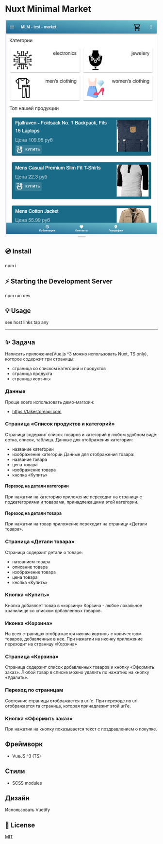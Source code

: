 # Nuxt Minimal Market

![image info](./intro.png)


## 💿 Install

npm i

## ⚡  Starting the Development Server

npm run dev

## 💡 Usage

see host links tap any


 * * * * * * *  * * * * * * *  * * * * * * * 


## ✨ Задача
Написать приложение(Vue.js ^3 можно использовать Nuxt, TS only), которое содержит три страницы:
- страница со списком категорий и продуктов
- страница продукта
- страница корзины

### Данные
Проще всего использовать демо-магазин: 
- https://fakestoreapi.com

### Страница «Список продуктов и категорий»
Страница содержит список товаров и категорий в любом удобном виде: сетка, список, таблица.
Данные для отображения категории:
- название категории
- изображение категории
Данные для отображения товара:
- название товара
- цена товара
- изображение товара
- кнопка «Купить»

#### Переход на детали категории
При нажатии на категорию приложение переходит на страницу с подкатегориями и товарами, принадлежащими этой категории.

#### Переход на детали товара
При нажатии на товар приложение переходит на страницу «Детали товара».

### Страница «Детали товара»
Страница содержит детали о товаре:
- названием товара
- описание товара
- изображение товара
- цена товара
- кнопка «Купить»

### Кнопка «Купить»
Кнопка добавляет товар в «корзину»
Корзина - любое локальное хранилище со списком добавленных товаров.

### Иконка «Корзина»
На всех страницах отображается иконка корзины с количеством товаров, добавленных в нее. При нажатии на иконку приложение переходит на страницу «Корзина»

### Страница «Корзина»
Страница содержит список добавленных товаров и кнопку «Оформить заказ».
Любой товар в списке можно удалить по нажатию на кнопку «Удалить».

### Переход по страницам
Состояние страницы отображается в url'е. При переходе по url отображается та страница, которая принадлежит этой url'е.

### Кнопка «Оформить заказ»
При нажатии на кнопку показывается текст с поздравлением о покупке.

## Фреймворк
- VueJS ^3 (TS)

## Стили
- SCSS modules

## Дизайн
Использовать Vuetify


## 📑 License
[MIT](http://opensource.org/licenses/MIT)


